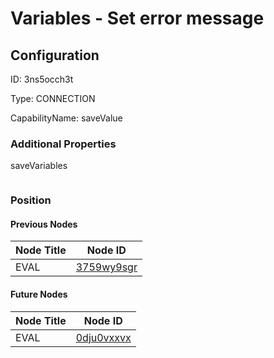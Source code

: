 # Variables - Set error message
## Configuration
ID:  3ns5occh3t

Type: CONNECTION 

CapabilityName: saveValue






### Additional Properties
saveVariables
```
```





### Position

#### Previous Nodes
| Node Title | Node ID |
| :------------- | ------------ |
| EVAL | [3759wy9sgr](./3759wy9sgr.md) | 
 
 #### Future Nodes
| Node Title | Node ID |
| :------------- | ------------ |
| EVAL |[0dju0vxxvx](./0dju0vxxvx.md) | 
